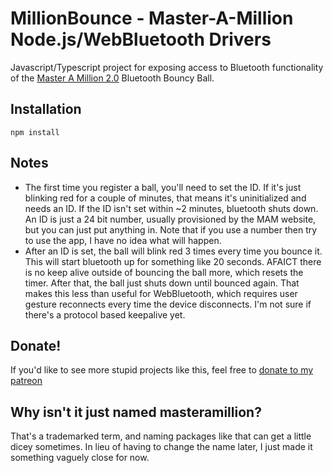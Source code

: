 # MillionBounce - Master-A-Million Node.js/WebBluetooth Drivers

Javascript/Typescript project for exposing access to Bluetooth
functionality of the [Master A Million 2.0]() Bluetooth Bouncy Ball.

## Installation

```
npm install
```

## Notes

- The first time you register a ball, you'll need to set the ID. If
  it's just blinking red for a couple of minutes, that means it's
  uninitialized and needs an ID. If the ID isn't set within ~2
  minutes, bluetooth shuts down. An ID is just a 24 bit number,
  usually provisioned by the MAM website, but you can just put
  anything in. Note that if you use a number then try to use the app,
  I have no idea what will happen.
- After an ID is set, the ball will blink red 3 times every time you
  bounce it. This will start bluetooth up for something like 20
  seconds. AFAICT there is no keep alive outside of bouncing the ball
  more, which resets the timer. After that, the ball just shuts down
  until bounced again. That makes this less than useful for
  WebBluetooth, which requires user gesture reconnects every time the
  device disconnects. I'm not sure if there's a protocol based
  keepalive yet.

## Donate!

If you'd like to see more stupid projects like this, feel free to
[donate to my patreon](https://patreon.com/qdot)

## Why isn't it just named masteramillion?

That's a trademarked term, and naming packages like that can get a
little dicey sometimes. In lieu of having to change the name later, I
just made it something vaguely close for now.
